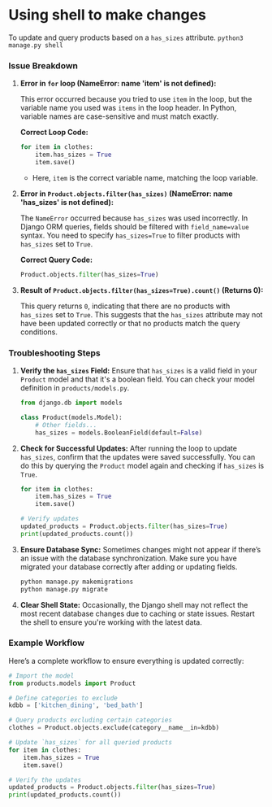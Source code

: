 # Using shell to make changes 
To update and query products based on a `has_sizes` attribute. 
```python3 manage.py shell```

### Issue Breakdown

1. **Error in `for` loop (NameError: name 'item' is not defined):**

   This error occurred because you tried to use `item` in the loop, but the variable name you used was `items` in the loop header. In Python, variable names are case-sensitive and must match exactly.

   **Correct Loop Code:**
   ```python
   for item in clothes:
       item.has_sizes = True
       item.save()
   ```
   - Here, `item` is the correct variable name, matching the loop variable.

2. **Error in `Product.objects.filter(has_sizes)` (NameError: name 'has_sizes' is not defined):**

   The `NameError` occurred because `has_sizes` was used incorrectly. In Django ORM queries, fields should be filtered with `field_name=value` syntax. You need to specify `has_sizes=True` to filter products with `has_sizes` set to `True`.

   **Correct Query Code:**
   ```python
   Product.objects.filter(has_sizes=True)
   ```

3. **Result of `Product.objects.filter(has_sizes=True).count()` (Returns 0):**

   This query returns `0`, indicating that there are no products with `has_sizes` set to `True`. This suggests that the `has_sizes` attribute may not have been updated correctly or that no products match the query conditions.

### Troubleshooting Steps

1. **Verify the `has_sizes` Field:**
   Ensure that `has_sizes` is a valid field in your `Product` model and that it's a boolean field. You can check your model definition in `products/models.py`.

   ```python
   from django.db import models

   class Product(models.Model):
       # Other fields...
       has_sizes = models.BooleanField(default=False)
   ```

2. **Check for Successful Updates:**
   After running the loop to update `has_sizes`, confirm that the updates were saved successfully. You can do this by querying the `Product` model again and checking if `has_sizes` is `True`.

   ```python
   for item in clothes:
       item.has_sizes = True
       item.save()
   
   # Verify updates
   updated_products = Product.objects.filter(has_sizes=True)
   print(updated_products.count())
   ```

3. **Ensure Database Sync:**
   Sometimes changes might not appear if there’s an issue with the database synchronization. Make sure you have migrated your database correctly after adding or updating fields.

   ```bash
   python manage.py makemigrations
   python manage.py migrate
   ```

4. **Clear Shell State:**
   Occasionally, the Django shell may not reflect the most recent database changes due to caching or state issues. Restart the shell to ensure you're working with the latest data.

### Example Workflow

Here’s a complete workflow to ensure everything is updated correctly:

```python
# Import the model
from products.models import Product

# Define categories to exclude
kdbb = ['kitchen_dining', 'bed_bath']

# Query products excluding certain categories
clothes = Product.objects.exclude(category__name__in=kdbb)

# Update `has_sizes` for all queried products
for item in clothes:
    item.has_sizes = True
    item.save()

# Verify the updates
updated_products = Product.objects.filter(has_sizes=True)
print(updated_products.count())
```